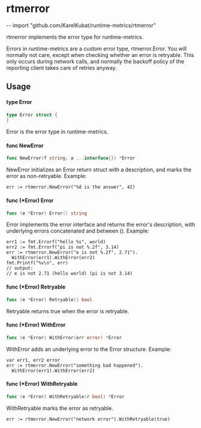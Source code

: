 # rtmerror
--
    import "github.com/KarelKubat/runtime-metrics/rtmerror"

rtmerror implements the error type for runtime-metrics.

Errors in runtime-metrics are a custom error type, rtmerror.Error. You will
normally not care, except when checking whether an error is retryable. This only
occurs during network calls, and normally the backoff policy of the reporting
client takes care of retries anyway.

## Usage

#### type Error

```go
type Error struct {
}
```

Error is the error type in runtime-metrics.

#### func  NewError

```go
func NewError(f string, a ...interface{}) *Error
```
NewError initializes an Error return struct with a description, and marks the
error as non-retryable. Example:

    err := rtmerror.NewError("%d is the answer", 42)

#### func (*Error) Error

```go
func (e *Error) Error() string
```
Error implements the error interface and returns the error's description, with
underlying errors concatenated and between (). Example:

    err1 := fmt.Errorf("hello %s", world)
    err2 := fmt.Errorf("pi is not %.2f", 3.14)
    err := rtmerror.NewError("e is not %.2f", 2.71").
      WithError(err1).WithError(err2)
    fmt.Printf("%v\n", err)
    // output:
    // e is not 2.71 (hello world) (pi is not 3.14)

#### func (*Error) Retryable

```go
func (e *Error) Retryable() bool
```
Retryable returns true when the error is retryable.

#### func (*Error) WithError

```go
func (e *Error) WithError(err error) *Error
```
WithError adds an underlying error to the Error structure. Example:

    var err1, err2 error
    err := rtmerror.NewError("something bad happened").
      WithError(err1).WithError(err2)

#### func (*Error) WithRetryable

```go
func (e *Error) WithRetryable(r bool) *Error
```
WithRetryable marks the error as retryable.

    err := rtmerror.NewError("network error").WithRetryable(true)
